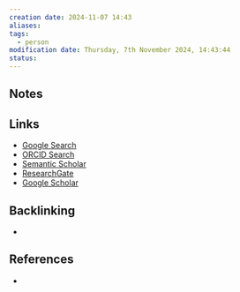 ```yaml
---
creation date: 2024-11-07 14:43
aliases: 
tags:
  - person
modification date: Thursday, 7th November 2024, 14:43:44
status:
---
```


## Notes

## Links

- [Google Search](https://www.google.com/search?q=Michel+JAM+van+Putten)
- [ORCID Search](https://orcid.org/orcid-search/search?searchQuery=Michel%20JAM%20van%20Putten)
- [Semantic Scholar](https://www.semanticscholar.org/search?q=Michel%20JAM%20van%20Putten&sort=relevance)
- [ResearchGate](https://www.researchgate.net/search?q=Michel%20JAM%20van%20Putten)
- [Google Scholar](https://scholar.google.com/scholar?q=Michel+JAM+van+Putten)

## Backlinking
+ 

## References
+ 
